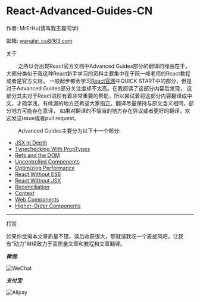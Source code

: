 # React-Advanced-Guides-CN

作者: MrErHu(请叫我王磊同学)

邮箱: [wanglei_cs@163.com](mailto:wanglei_cs@163.com)

关于

 　　 之所以会出现React官方文档中Advanced Guides部分的翻译的缘由在于，大部分类似于我这种React新手学习的资料主要集中在于阮一峰老师的React教程或者是官方文档，
一般起步都会学习[React官网](https://facebook.github.io)中QUICK START中的部分，但是对于Advanced Guides部分关注度却不太高。在我阅读了这部分内容后发现，
这部分其实对于React进阶有着非常重要的帮助，所以尝试着将这部分内容翻译成中文，才疏学浅，有纰漏的地方还希望大家指正。翻译尽量保持与原文含义相同，部分地方可能存在意译，
如果对翻译的不恰当的地方存在异议或者更好的翻译，欢迎发送issue或者pull request。

 　　 Advanced Guides主要分为以下十一个部分:

* [JSX In Depth](https://github.com/MrErHu/React-Advanced-Guides-CN/blob/master/doc/JSX%20In%20Depth.md)
* [Typechecking With PropTypes](https://github.com/MrErHu/React-Advanced-Guides-CN/blob/master/doc/Typechecking%20With%20PropTypes.md)
* [Refs and the DOM](https://github.com/MrErHu/React-Advanced-Guides-CN/blob/master/doc/Refs%20and%20the%20DOM.md)
* [Uncontrolled Components](https://github.com/MrErHu/React-Advanced-Guides-CN/blob/master/doc/Uncontrolled%20Components.md)
* [Optimizing Performance](https://github.com/MrErHu/React-Advanced-Guides-CN/blob/master/doc/Optimizing%20Performance.md)
* [React Without ES6](https://github.com/MrErHu/React-Advanced-Guides-CN/blob/master/doc/React%20Without%20ES6.md)
* [React Without JSX](https://github.com/MrErHu/React-Advanced-Guides-CN/blob/master/doc/React%20Without%20JSX.md)
* [Reconciliation](https://github.com/MrErHu/React-Advanced-Guides-CN/blob/master/doc/Reconciliation.md)
* [Context](https://github.com/MrErHu/React-Advanced-Guides-CN/blob/master/doc/Context.md)
* [Web Components](https://github.com/MrErHu/React-Advanced-Guides-CN/blob/master/doc/Web%20Component.md)
* [Higher-Order Components](https://github.com/MrErHu/React-Advanced-Guides-CN/blob/master/doc/Higher%20Order%20Components.md)

***

打赏

如果你觉得本文章质量不错，读后收获很大，那就请我吃一个麦旋风吧，让我有“动力”继续致力于高质量文章和教程和文章翻译。

***微信***:

![WeChat](http://omaqpbodr.bkt.clouddn.com/Wechat.jpeg?imageView2/3/w/200/h/200/q/75|imageslim
)

***支付宝***:

![Alipay](http://omaqpbodr.bkt.clouddn.com/Alipay.jpeg?imageView2/3/w/200/h/200/q/75|imageslim
)

